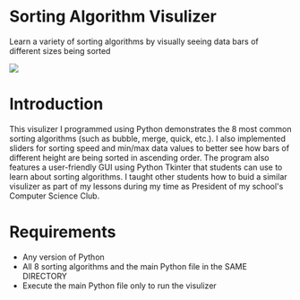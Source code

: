 # Sorting Algorithm Visulizer
Learn a variety of sorting algorithms by visually seeing data bars of different sizes being sorted

![](https://www.hetpatel.site/img/sortinggif2.gif)

# Introduction
This visulizer I programmed using Python demonstrates the 8 most common sorting algorithms (such as bubble, merge, quick, etc.). I also implemented sliders for sorting speed and min/max data values to better see how bars of different height are being sorted in ascending order. The program also features a user-friendly GUI using Python Tkinter that students can use to learn about sorting algorithms. I taught other students how to buid a similar visulizer as part of my lessons during my time as President of my school's Computer Science Club.

# Requirements
- Any version of Python
- All 8 sorting algorithms and the main Python file in the SAME DIRECTORY
- Execute the main Python file only to run the visulizer
